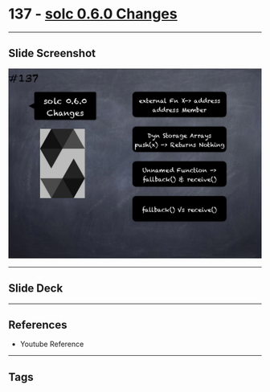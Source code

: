 # 137 - [solc 0.6.0 Changes](solc%200.6.0%20Changes.md)


___
## Slide Screenshot
![137.png](../images/solidity201/137.png)
___
## Slide Deck

___
## References
- Youtube Reference
___
## Tags